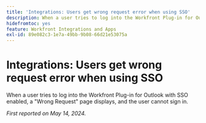 ```yaml
---
title: 'Integrations: Users get wrong request error when using SSO'
description: When a user tries to log into the Workfront Plug-in for Outlook with SSO enabled, a Wrong Request page displays, and the user cannot sign in.
hidefromtoc: yes
feature: Workfront Integrations and Apps
exl-id: 89e082c3-1e7a-49bb-9b08-66d21e53075a
---
```

# Integrations: Users get wrong request error when using SSO

When a user tries to log into the Workfront Plug-in for Outlook with SSO enabled, a "Wrong Request" page displays, and the user cannot sign in.

 _First reported on May 14, 2024._

